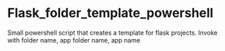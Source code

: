 # Flask_folder_template_powershell
Small powershell script that creates a template for flask projects. Invoke with folder name, app folder name, app name
